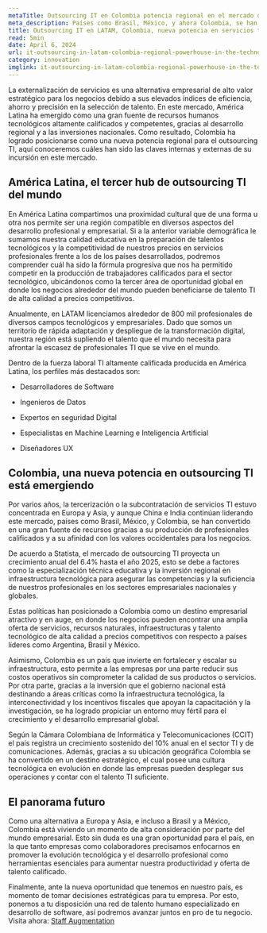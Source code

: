 ```yaml
---
metaTitle: Outsourcing IT en Colombia potencia regional en el mercado de los servicios tecnológicos
meta_description: Países como Brasil, México, y ahora Colombia, se han convertido en una gran fuente de recursos humanos tecnológicos gracias a su generación de profesionales calificados y a su afinidad con los valores occidentales para los negocios.
title: Outsourcing IT en LATAM, Colombia, nueva potencia en servicios tecnológicos
read: 5min
date: April 6, 2024
url: it-outsourcing-in-latam-colombia-regional-powerhouse-in-the-technology-services-market
category: innovation
imglink: it-outsourcing-in-latam-colombia-regional-powerhouse-in-the-technology-services-market.jpg
---
```


La externalización de servicios es una alternativa empresarial de alto valor estratégico para los negocios debido a sus elevados índices de eficiencia, ahorro y precisión en la selección de talento. En este mercado, América Latina ha emergido como una gran fuente de recursos humanos tecnológicos altamente calificados y competentes, gracias al desarrollo regional y a las inversiones nacionales. Como resultado, Colombia ha logrado posicionarse como una nueva potencia regional para el outsourcing TI, aquí conoceremos cuáles han sido las claves internas y externas de su incursión en este mercado.

## América Latina, el tercer hub de outsourcing TI del mundo

En América Latina compartimos una proximidad cultural que de una forma u otra nos permite ser una región compatible en diversos aspectos del desarrollo profesional y empresarial. Si a la anterior variable demográfica le sumamos nuestra calidad educativa en la preparación de talentos tecnológicos y la competitividad de nuestros precios en servicios profesionales frente a los de los países desarrollados, podremos comprender cuál ha sido la fórmula progresiva que nos ha permitido competir en la producción de trabajadores calificados para el sector tecnológico, ubicándonos como la tercer área de oportunidad global en donde los negocios alrededor del mundo pueden beneficiarse de talento TI de alta calidad a precios competitivos.

Anualmente, en LATAM licenciamos alrededor de 800 mil profesionales de diversos campos tecnológicos y empresariales. Dado que somos un territorio de rápida adaptación y despliegue de la transformación digital, nuestra región está supliendo el talento que el mundo necesita para afrontar la escasez de profesionales TI que se vive en el mundo.

Dentro de la fuerza laboral TI altamente calificada producida en América Latina, los perfiles más destacados son:

- Desarrolladores de Software

- Ingenieros de Datos

- Expertos en seguridad Digital

- Especialistas en Machine Learning e Inteligencia Artificial

- Diseñadores UX

## Colombia, una nueva potencia en outsourcing TI está emergiendo

Por varios años, la tercerización o la subcontratación de servicios TI estuvo concentrada en Europa y Asia, y aunque China e India continúan liderando este mercado, países como Brasil, México, y Colombia, se han convertido en una gran fuente de recursos gracias a su producción de profesionales calificados y a su afinidad con los valores occidentales para los negocios.

De acuerdo a Statista, el mercado de outsourcing TI proyecta un crecimiento anual del 6.4% hasta el año 2025, esto se debe a factores como la especialización técnica educativa y la inversión regional en infraestructura tecnológica para asegurar las competencias y la suficiencia de nuestros profesionales en los sectores empresariales nacionales y globales.

Estas políticas han posicionado a Colombia como un destino empresarial atractivo y en auge, en donde los negocios pueden encontrar una amplia oferta de servicios, recursos naturales, infraestructuras y talento tecnológico de alta calidad a precios competitivos con respecto a países líderes como Argentina, Brasil y México.

Asimismo, Colombia es un país que invierte en fortalecer y escalar su infraestructura, esto permite a las empresas por una parte reducir sus costos operativos sin comprometer la calidad de sus productos o servicios. Por otra parte, gracias a la inversión que el gobierno nacional está destinando a áreas críticas como la infraestructura tecnológica, la interconectividad y los incentivos fiscales que apoyan la capacitación y la investigación, se ha logrado propiciar un entorno muy fértil para el crecimiento y el desarrollo empresarial global.

Según la Cámara Colombiana de Informática y Telecomunicaciones (CCIT) el país registra un crecimiento sostenido del 10% anual en el sector TI y de comunicaciones. Además, gracias a su ubicación geográfica Colombia se ha convertido en un destino estratégico, el cual posee una cultura tecnológica en evolución en donde las empresas pueden desplegar sus operaciones y contar con el talento TI suficiente.

## El panorama futuro

Como una alternativa a Europa y Asia, e incluso a Brasil y a México, Colombia está viviendo un momento de alta consideración por parte del mundo empresarial. Esto sin duda es una gran oportunidad para el país, en la que tanto empresas como colaboradores precisamos enfocarnos en promover la evolución tecnológica y el desarrollo profesional como herramientas esenciales para aumentar nuestra productividad y oferta de talento calificado.

Finalmente, ante la nueva oportunidad que tenemos en nuestro país, es momento de tomar decisiones estratégicas para tu empresa. Por esto, ponemos a tu disposición una red de talento humano especializado en desarrollo de software, así podremos avanzar juntos en pro de tu negocio. Visita ahora: [Staff Augmentation](https://www.dreamcodesoft.com/es/staff-augmentation)
